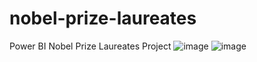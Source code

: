 # nobel-prize-laureates
Power BI Nobel Prize Laureates Project
![image](https://user-images.githubusercontent.com/106555389/171617130-1855bf2e-b09c-4b34-ac37-f12586280aee.png)
![image](https://user-images.githubusercontent.com/106555389/171617212-967d8999-0997-4673-81aa-0c1cf7463cce.png)
